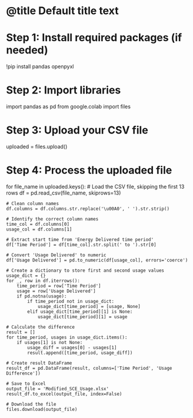 # @title Default title text
# Step 1: Install required packages (if needed)
!pip install pandas openpyxl

# Step 2: Import libraries
import pandas as pd
from google.colab import files

# Step 3: Upload your CSV file
uploaded = files.upload()

# Step 4: Process the uploaded file
for file_name in uploaded.keys():
    # Load the CSV file, skipping the first 13 rows
    df = pd.read_csv(file_name, skiprows=13)

    # Clean column names
    df.columns = df.columns.str.replace('\u00A0', ' ').str.strip()

    # Identify the correct column names
    time_col = df.columns[0]
    usage_col = df.columns[1]

    # Extract start time from 'Energy Delivered time period'
    df['Time Period'] = df[time_col].str.split(' to ').str[0]

    # Convert 'Usage Delivered' to numeric
    df['Usage Delivered'] = pd.to_numeric(df[usage_col], errors='coerce')

    # Create a dictionary to store first and second usage values
    usage_dict = {}
    for _, row in df.iterrows():
        time_period = row['Time Period']
        usage = row['Usage Delivered']
        if pd.notna(usage):
            if time_period not in usage_dict:
                usage_dict[time_period] = [usage, None]
            elif usage_dict[time_period][1] is None:
                usage_dict[time_period][1] = usage

    # Calculate the difference
    result = []
    for time_period, usages in usage_dict.items():
        if usages[1] is not None:
            usage_diff = usages[0] - usages[1]
            result.append([time_period, usage_diff])

    # Create result DataFrame
    result_df = pd.DataFrame(result, columns=['Time Period', 'Usage Difference'])

    # Save to Excel
    output_file = 'Modified_SCE_Usage.xlsx'
    result_df.to_excel(output_file, index=False)

    # Download the file
    files.download(output_file)
